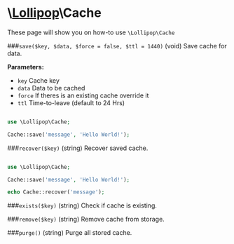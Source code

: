 # \\[Lollipop](http://github.com/4ldrich/lollipop-php)\Cache

These page will show you on how-to use ```\Lollipop\Cache``` 

###```save($key, $data, $force = false, $ttl = 1440)``` (void)
Save cache for data.

**Parameters:**

- ```key``` Cache key
- ```data``` Data to be cached
- ```force``` If theres is an existing cache override it
- ```ttl``` Time-to-leave (default to 24 Hrs)

```php

use \Lollipop\Cache;

Cache::save('message', 'Hello World!');


```

###```recover($key)``` (string)
Recover saved cache.

```php

use \Lollipop\Cache;

Cache::save('message', 'Hello World!');

echo Cache::recover('message');

```

###```exists($key)``` (string)
Check if cache is existing.

###```remove($key)``` (string)
Remove cache from storage.

###```purge()``` (string)
Purge all stored cache.
